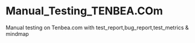 # Manual_Testing_TENBEA.COm
 Manual testing on Tenbea.com with test_report,bug_report,test_metrics & mindmap
